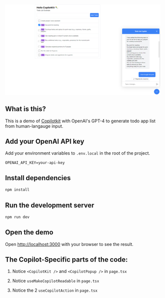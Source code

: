 <p align="center">
<img alt="draw fun thumbnail" src="./public/thumbnail.png">
</p>

## What is this?

This is a demo of [Copilotkit](https://docs.copilotkit.ai/getting-started/quickstart-chatbot) with OpenAI's GPT-4 to generate todo app list from human-langauge input.

## Add your OpenAI API key

Add your environment variables to `.env.local` in the root of the project.

```
OPENAI_API_KEY=your-api-key
```

## Install dependencies

```bash
npm install
```

## Run the development server

```bash
npm run dev
```

## Open the demo

Open [http://localhost:3000](http://localhost:3000) with your browser to see the result.


## The Copilot-Specific parts of the code:

1. Notice `<CopilotKit />` and `<CopilotPopup />` in `page.tsx`

2. Notice `useMakeCopilotReadable` in `page.tsx`

3. Notice the 2 `useCopilotAction` in `page.tsx`

